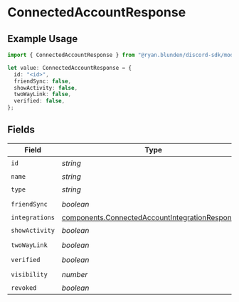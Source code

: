 # ConnectedAccountResponse

## Example Usage

```typescript
import { ConnectedAccountResponse } from "@ryan.blunden/discord-sdk/models/components";

let value: ConnectedAccountResponse = {
  id: "<id>",
  friendSync: false,
  showActivity: false,
  twoWayLink: false,
  verified: false,
};
```

## Fields

| Field                                                                                                              | Type                                                                                                               | Required                                                                                                           | Description                                                                                                        |
| ------------------------------------------------------------------------------------------------------------------ | ------------------------------------------------------------------------------------------------------------------ | ------------------------------------------------------------------------------------------------------------------ | ------------------------------------------------------------------------------------------------------------------ |
| `id`                                                                                                               | *string*                                                                                                           | :heavy_check_mark:                                                                                                 | N/A                                                                                                                |
| `name`                                                                                                             | *string*                                                                                                           | :heavy_minus_sign:                                                                                                 | N/A                                                                                                                |
| `type`                                                                                                             | *string*                                                                                                           | :heavy_check_mark:                                                                                                 | N/A                                                                                                                |
| `friendSync`                                                                                                       | *boolean*                                                                                                          | :heavy_check_mark:                                                                                                 | N/A                                                                                                                |
| `integrations`                                                                                                     | [components.ConnectedAccountIntegrationResponse](../../models/components/connectedaccountintegrationresponse.md)[] | :heavy_minus_sign:                                                                                                 | N/A                                                                                                                |
| `showActivity`                                                                                                     | *boolean*                                                                                                          | :heavy_check_mark:                                                                                                 | N/A                                                                                                                |
| `twoWayLink`                                                                                                       | *boolean*                                                                                                          | :heavy_check_mark:                                                                                                 | N/A                                                                                                                |
| `verified`                                                                                                         | *boolean*                                                                                                          | :heavy_check_mark:                                                                                                 | N/A                                                                                                                |
| `visibility`                                                                                                       | *number*                                                                                                           | :heavy_check_mark:                                                                                                 | N/A                                                                                                                |
| `revoked`                                                                                                          | *boolean*                                                                                                          | :heavy_minus_sign:                                                                                                 | N/A                                                                                                                |